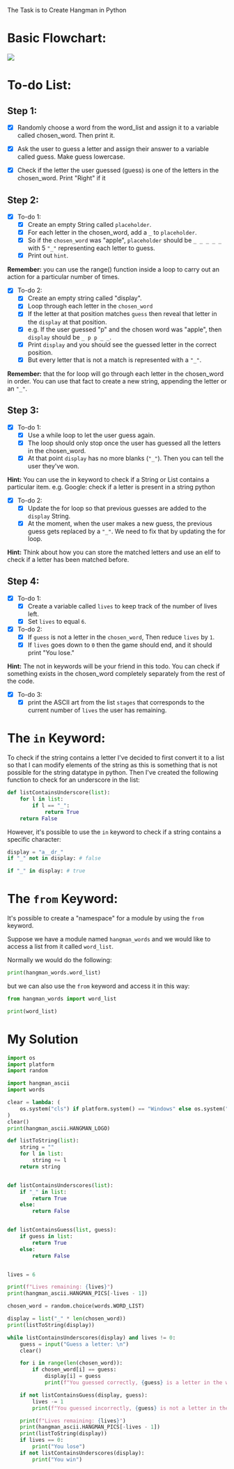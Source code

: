 The Task is to Create Hangman in Python

# Basic Flowchart:

![](Pictures/Hangman%20Project%20-%20Basic%20Flowchart.png)

# To-do List:
## Step 1:

- [x]  Randomly choose a word from the word_list and assign it to a variable called chosen_word. Then print it.

- [x] Ask the user to guess a letter and assign their answer to a variable called guess. Make guess lowercase.

- [x] Check if the letter the user guessed (guess) is one of the letters in the chosen_word. Print "Right" if it
## Step 2:

- [x] To-do 1:
	- [x] Create an empty String called `placeholder`.
	- [x] For each letter in the chosen_word, add a `_` to `placeholder`.
	- [x] So if the `chosen_word` was "apple", `placeholder` should be `_ _ _ _ _` with 5 `"_"` representing each letter to guess.
	- [x] Print out `hint`.

**Remember:** you can use the range() function inside a loop to carry out an action for a particular number of times. 

- [x] To-do 2:
	- [x] Create an empty string called "display".
	- [x] Loop through each letter in the `chosen_word`
	- [x] If the letter at that position matches `guess` then reveal that letter in the `display` at that position.
	- [x] e.g. If the user guessed "p" and the chosen word was "apple", then `display` should be `_ p p _ _`.
	- [x] Print `display` and you should see the guessed letter in the correct position.
	- [x] But every letter that is not a match is represented with a `"_"`.

**Remember:** that the for loop will go through each letter in the chosen_word in order. You can use that fact to create a new string, appending the letter or an `"_"`.
## Step 3:

- [x] To-do 1:
	- [x] Use a while loop to let the user guess again. 
	- [x] The loop should only stop once the user has guessed all the letters in the chosen_word.
	- [x] At that point `display` has no more blanks (`"_"`). Then you can tell the user they've won.

**Hint:** You can use the in keyword to check if a String or List contains a particular item. e.g. Google: check if a letter is present in a string python 

- [x] To-do 2:
	- [x] Update the for loop so that previous guesses are added to the `display` String.
	- [x] At the moment, when the user makes a new guess, the previous guess gets replaced by a `"_"`. We need to fix that by updating the for loop.

**Hint:** Think about how you can store the matched letters and use an elif to check if a letter has been matched before.
## Step 4:

- [x] To-do 1:
	- [x] Create a variable called `lives` to keep track of the number of lives left.
	- [x] Set `lives` to equal `6`.

- [x] To-do 2:
	- [x] If `guess` is not a letter in the `chosen_word`, Then reduce `lives` by `1`. 
	- [x] If `lives` goes down to `0` then the game should end, and it should print "You lose."

**Hint:** The not in keywords will be your friend in this todo. You can check if something exists in the chosen_word completely separately from the rest of the code. 

- [x] To-do 3:
	- [x] print the ASCII art from the list `stages` that corresponds to the current number of `lives` the user has remaining.
#  The `in` Keyword:

To check if the string contains a letter I've decided to first convert it to a list so that I can modify elements of the string as this is something that is not possible for the string datatype in python. Then I've created the following function to check for an underscore in the list:

```python
def listContainsUnderscore(list):
    for l in list:
        if l == "_":
            return True
    return False
```

However, it's possible to use the `in` keyword to check if a string contains a specific character:

```python
display = "a__dr_"
if "_" not in display: # false

if "_" in display: # true
```
# The `from` Keyword:

It's possible to create a "namespace" for a module by using the `from` keyword.

Suppose we have a module named `hangman_words` and we would like to access a list from it called `word_list`.

Normally we would do the following:

```python
print(hangman_words.word_list)
```

but we can also use the `from` keyword and access it in this way:

```python
from hangman_words import word_list

print(word_list)
```

# My Solution

```python nums
import os
import platform
import random

import hangman_ascii
import words

clear = lambda: (
    os.system("cls") if platform.system() == "Windows" else os.system("clear")
)
clear()
print(hangman_ascii.HANGMAN_LOGO)

def listToString(list):
    string = ""
    for l in list:
        string += l
    return string


def listContainsUnderscores(list):
    if "_" in list:
        return True
    else:
        return False


def listContainsGuess(list, guess):
    if guess in list:
        return True
    else:
        return False


lives = 6

print(f"Lives remaining: {lives}")
print(hangman_ascii.HANGMAN_PICS[-lives - 1])

chosen_word = random.choice(words.WORD_LIST)

display = list("_" * len(chosen_word))
print(listToString(display))

while listContainsUnderscores(display) and lives != 0:
    guess = input("Guess a letter: \n")
    clear()

    for i in range(len(chosen_word)):
        if chosen_word[i] == guess:
            display[i] = guess
            print(f"You guessed correctly, {guess} is a letter in the word")

    if not listContainsGuess(display, guess):
        lives -= 1
        print(f"You guessed incorrectly, {guess} is not a letter in the word")

    print(f"Lives remaining: {lives}")
    print(hangman_ascii.HANGMAN_PICS[-lives - 1])
    print(listToString(display))
    if lives == 0:
        print("You lose")
    if not listContainsUnderscores(display):
        print("You win")
```